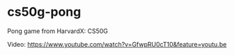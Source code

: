 # cs50g-pong
Pong game from HarvardX: CS50G

Video: https://www.youtube.com/watch?v=GfwpRU0cT10&feature=youtu.be
